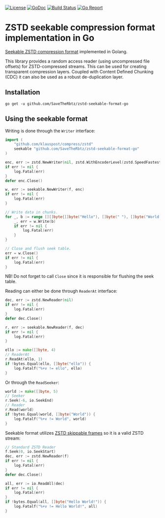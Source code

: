   [![License][license-img]][license] [![GoDoc][doc-img]][doc] [![Build Status][ci-img]][ci] [![Go Report][report-img]][report]
# ZSTD seekable compression format implementation in Go
[Seekable ZSTD compression format](https://github.com/facebook/zstd/blob/dev/contrib/seekable_format/zstd_seekable_compression_format.md) implemented in Golang.

This library provides a random access reader (using uncompressed file offsets) for ZSTD-compressed streams.  This can be used for creating transparent compression layers.  Coupled with Content Defined Chunking (CDC) it can also be used as a robust de-duplication layer.
## Installation

`go get -u github.com/SaveTheRbtz/zstd-seekable-format-go`

## Using the seekable format

Writing is done through the `Writer` interface:
```go
import (
	"github.com/klauspost/compress/zstd"
	seekable "github.com/SaveTheRbtz/zstd-seekable-format-go"
)

enc, err := zstd.NewWriter(nil, zstd.WithEncoderLevel(zstd.SpeedFastest))
if err != nil {
	log.Fatal(err)
}
defer enc.Close()

w, err := seekable.NewWriter(f, enc)
if err != nil {
	log.Fatal(err)
}

// Write data in chunks.
for _, b := range [][]byte{[]byte("Hello"), []byte(" "), []byte("World!")} {
	_, err = w.Write(b)
	if err != nil {
		log.Fatal(err)
	}
}

// Close and flush seek table.
err = w.Close()
if err != nil {
	log.Fatal(err)
}
```
NB! Do not forget to call `Close` since it is responsible for flushing the seek table.

Reading can either be done through `ReaderAt` interface:

```go
dec, err := zstd.NewReader(nil)
if err != nil {
	log.Fatal(err)
}
defer dec.Close()

r, err := seekable.NewReader(f, dec)
if err != nil {
	log.Fatal(err)
}

ello := make([]byte, 4)
// ReaderAt
r.ReadAt(ello, 1)
if !bytes.Equal(ello, []byte("ello")) {
	log.Fatalf("%+v != ello", ello)
}
```

Or through the `ReadSeeker`:
```go
world := make([]byte, 5)
// Seeker
r.Seek(-6, io.SeekEnd)
// Reader
r.Read(world)
if !bytes.Equal(world, []byte("World")) {
	log.Fatalf("%+v != World", world)
}
```

Seekable format utilizes [ZSTD skippable frames](https://github.com/facebook/zstd/blob/release/doc/zstd_compression_format.md#skippable-frames) so it is a valid ZSTD stream:

```go
// Standard ZSTD Reader
f.Seek(0, io.SeekStart)
dec, err := zstd.NewReader(f)
if err != nil {
	log.Fatal(err)
}
defer dec.Close()

all, err := io.ReadAll(dec)
if err != nil {
	log.Fatal(err)
}
if !bytes.Equal(all, []byte("Hello World!")) {
	log.Fatalf("%+v != Hello World!", all)
}
```

[doc-img]: https://pkg.go.dev/badge/github.com/SaveTheRbtz/zstd-seekable-format-go
[doc]: https://pkg.go.dev/github.com/SaveTheRbtz/zstd-seekable-format-go
[ci-img]: https://github.com/SaveTheRbtz/zstd-seekable-format-go/actions/workflows/bazel.yml/badge.svg
[ci]: https://github.com/SaveTheRbtz/zstd-seekable-format-go/actions/workflows/bazel.yml
[report-img]: https://goreportcard.com/badge/SaveTheRbtz/zstd-seekable-format-go
[report]: https://goreportcard.com/report/SaveTheRbtz/zstd-seekable-format-go
[license-img]: https://img.shields.io/badge/License-MIT-blue.svg
[license]: https://opensource.org/licenses/MIT
